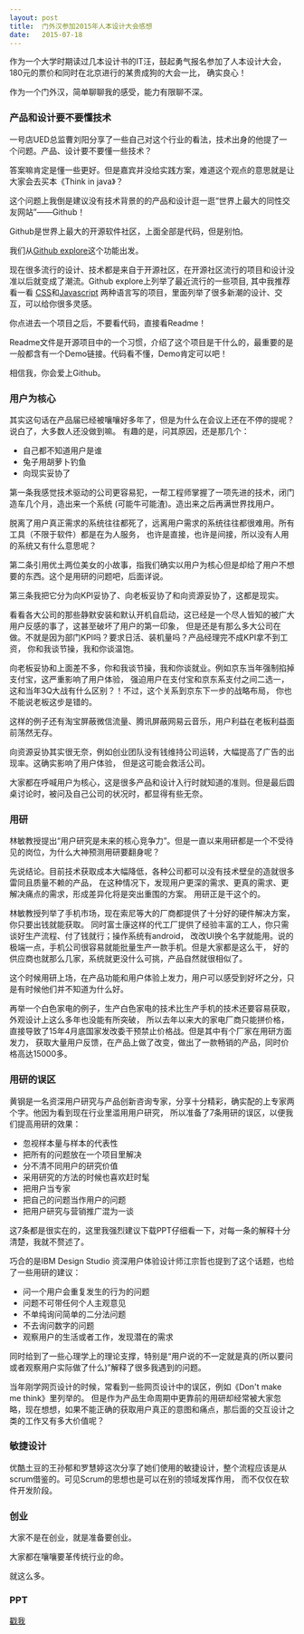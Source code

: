 ```yaml
---
layout: post
title:  门外汉参加2015年人本设计大会感想
date:   2015-07-18
---
```


作为一个大学时期读过几本设计书的IT汪，鼓起勇气报名参加了人本设计大会，180元的票价和同时在北京进行的某贵成狗的大会一比，
确实良心！

作为一个门外汉，简单聊聊我的感受，能力有限聊不深。

### 产品和设计要不要懂技术

一号店UED总监曹刘阳分享了一些自己对这个行业的看法，技术出身的他提了一个问题。产品、设计要不要懂一些技术？

答案嘛肯定是懂一些更好。但是嘉宾并没给实践方案，难道这个观点的意思就是让大家会去买本《Think in java》？

这个问题上我倒是建议没有技术背景的的产品和设计逛一逛“世界上最大的同性交友网站”——Github！

Github是世界上最大的开源软件社区，上面全部是代码，但是别怕。

我们从[Github explore](https://github.com/explore)这个功能出发。

现在很多流行的设计、技术都是来自于开源社区，在开源社区流行的项目和设计没准以后就变成了潮流。Github explore上列举了最近流行的一些项目,
其中我推荐看一看 [CSS](https://github.com/trending?l=css)和[Javascript](https://github.com/trending?l=javascript)
两种语言写的项目，里面列举了很多新潮的设计、交互，可以给你很多灵感。

你点进去一个项目之后，不要看代码，直接看Readme！

Readme文件是开源项目中的一个习惯，介绍了这个项目是干什么的，最重要的是一般都含有一个Demo链接。代码看不懂，Demo肯定可以吧！

相信我，你会爱上Github。

### 用户为核心

其实这句话在产品届已经被嚷嚷好多年了，但是为什么在会议上还在不停的提呢？说白了，大多数人还没做到嘛。
有趣的是，问其原因，还是那几个：

* 自己都不知道用户是谁
* 兔子用胡萝卜钓鱼
* 向现实妥协了

第一条我感觉技术驱动的公司更容易犯，一帮工程师掌握了一项先进的技术，闭门造车几个月，造出来一个系统
(可能牛可能渣)。造出来之后再满世界找用户。

脱离了用户真正需求的系统往往都死了，远离用户需求的系统往往都很难用。所有工具（不限于软件）都是在为人服务，
也许是直接，也许是间接，所以没有人用的系统又有什么意思呢？

第二条引用优土两位美女的小故事，指我们确实以用户为核心但是却给了用户不想要的东西。这个是用研的问题吧，后面详说。

第三条我把它分为向KPI妥协了、向老板妥协了和向资源妥协了，这都是现实。

看看各大公司的那些静默安装和默认开机自启动，这已经是一个尽人皆知的被广大用户反感的事了，这甚至破坏了用户的第一印象，
但是还是有那么多大公司在做。不就是因为部门KPI吗？要求日活、装机量吗？产品经理完不成KPI拿不到工资，
你和我谈节操，我和你谈温饱。

向老板妥协和上面差不多，你和我谈节操，我和你谈就业。例如京东当年强制掐掉支付宝，这严重影响了用户体验，
强迫用户在支付宝和京东系支付之间二选一，这和当年3Q大战有什么区别？！不过，这个关系到京东下一步的战略布局，
你也不能说老板这步是错的。

这样的例子还有淘宝屏蔽微信流量、腾讯屏蔽网易云音乐，用户利益在老板利益面前荡然无存。

向资源妥协其实很无奈，例如创业团队没有钱维持公司运转，大幅提高了广告的出现率。这确实影响了用户体验，
但是这可能会救活公司。

大家都在呼喊用户为核心，这是很多产品和设计入行时就知道的准则。但是最后圆桌讨论时，被问及自己公司的状况时，都显得有些无奈。

### 用研

林敏教授提出“用户研究是未来的核心竞争力”。但是一直以来用研都是一个不受待见的岗位，为什么大神预测用研要翻身呢？

先说结论。目前技术获取成本大幅降低，各种公司都可以没有技术壁垒的造就很多雷同且质量不赖的产品，
在这种情况下，发现用户更深的需求、更真的需求、更解决痛点的需求，形成差异化将是突出重围的方案。
用研正是干这个的。

林敏教授列举了手机市场，现在索尼等大的厂商都提供了十分好的硬件解决方案，你只要出钱就能获取。
同时富士康这样的代工厂提供了经验丰富的工人，你只需谈好生产流程、付了钱就行；操作系统有android，
改改UI换个名字就能用。说的极端一点，手机公司很容易就能批量生产一款手机。但是大家都是这么干，
好的供应商也就那么几家，系统就更没什么可挑，产品自然就很相似了。

这个时候用研上场，在产品功能和用户体验上发力，用户可以感受到好坏之分，只是有时候他们并不知道为什么好。

再举一个白色家电的例子，生产白色家电的技术比生产手机的技术还要容易获取，外观设计上这么多年也没能有所突破，
所以去年以来大的家电厂商只能拼价格，直接导致了15年4月底国家发改委干预禁止价格战。但是其中有个厂家在用研方面发力，
获取大量用户反馈，在产品上做了改变，做出了一款畅销的产品，同时价格高达15000多。

### 用研的误区

黄钢是一名资深用户研究与产品创新咨询专家，分享十分精彩，确实配的上专家两个字。他因为看到现在行业里滥用用户研究，
所以准备了7条用研的误区，以便我们提高用研的效果：

* 忽视样本量与样本的代表性
* 把所有的问题放在一个项目里解决
* 分不清不同用户的研究价值
* 采用研究的方法的时候也喜欢赶时髦
* 把用户当专家
* 把自己的问题当作用户的问题
* 把用户研究与营销推广混为一谈

这7条都是很实在的，这里我强烈建议下载PPT仔细看一下，对每一条的解释十分清楚，我就不赘述了。

巧合的是IBM Design Studio 资深用户体验设计师江宗哲也提到了这个话题，也给了一些用研的建议：

* 问一个用户会重复发生的行为的问题
* 问题不可带任何个人主观意见
* 不单纯询问简单的二分法问题
* 不去询问数字的问题
* 观察用户的生活或者工作，发现潜在的需求

同时给到了一些心理学上的理论支撑，特别是“用户说的不一定就是真的(所以要问或者观察用户实际做了什么)”解释了很多我遇到的问题。

当年刚学网页设计的时候，常看到一些网页设计中的误区，例如《Don't make me think》里列举的。
但是作为产品生命周期中更靠前的用研却经常被大家忽略，现在想想，如果不能正确的获取用户真正的意图和痛点，那后面的交互设计之类的工作又有多大价值呢？

### 敏捷设计

优酷土豆的王孙郁和罗慧婷这次分享了她们使用的敏捷设计，整个流程应该是从scrum借鉴的。可见Scrum的思想也是可以在别的领域发挥作用，
而不仅仅在软件开发阶段。

### 创业

大家不是在创业，就是准备要创业。

大家都在嚷嚷要革传统行业的命。

就这么多。

### PPT

[戳我](http://2015.hdcon.org/index.php/download/)